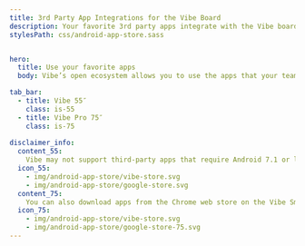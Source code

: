 ```yaml
---
title: 3rd Party App Integrations for the Vibe Board
description: Your favorite 3rd party apps integrate with the Vibe board, so there's no need to stop using the tools your team knows and loves. Check out popular app integrations from Zoom, teams and Slack to Netflix, Youtube, and Angry Birds.
stylesPath: css/android-app-store.sass


hero:
  title: Use your favorite apps
  body: Vibe’s open ecosystem allows you to use the apps that your team already knows and loves. That means easy, fast adoption throughout organizations with minimal support from busy IT teams.

tab_bar:
  - title: Vibe 55″
    class: is-55
  - title: Vibe Pro 75″
    class: is-75
    
disclaimer_info:
  content_55: 
    Vibe may not support third-party apps that require Android 7.1 or later. You can also add apps through the Google Play store on Vibe.
  icon_55: 
    - img/android-app-store/vibe-store.svg
    - img/android-app-store/google-store.svg
  content_75: 
    You can also download apps from the Chrome web store on the Vibe Smartboard Pro 75″.
  icon_75: 
    - img/android-app-store/vibe-store.svg
    - img/android-app-store/google-store-75.svg
---
```


<Page />

<script setup>
import Page from '@/views/AndroidAppStore/Index.vue'
</script>